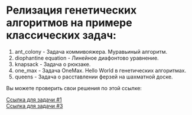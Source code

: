 # Релизация генетических алгоритмов на примере классических задач:

1. ant_colony - Задача коммивояжера. Муравьиный алгоритм.
2. diophantine equation - Линейное диафонтово уравнение.
3. knapsack - Задача о рюкзаке.
4. one_max - Задача OneMax. Hello World в генетических алгоритмах.
5. queens - Задача о расставлении ферзей на шахматной доске.

Вы можете проверить свои решения по этой ссылке:

<a href="https://cpython.uz/practice/problems/problem/1508/">Ссылка для задачи #1</a><br>
<a href="https://cpython.uz/practice/problems/problem/1509/">Ссылка для задачи #3</a><br>
